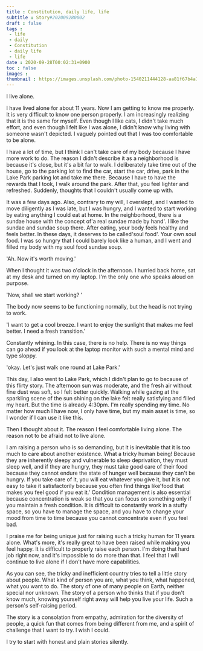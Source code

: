 ```yaml
---
title : Constitution, daily life, life
subtitle : Story#202009280002
draft : false
tags :
 - life
 - daily
 - Constitution
 - daily life
 - life
date : 2020-09-28T00:02:31+0900
toc : false
images : 
thumbnail : https://images.unsplash.com/photo-1540211444128-aa81f67b4a18?ixlib=rb-1.2.1&q=85&fm=jpg&crop=entropy&cs=srgb&ixid=eyJhcHBfaWQiOjE1NTU0OX0
---
```

I live alone.  

I have lived alone for about 11 years. Now I am getting to know me properly. It is very difficult to know one person properly. I am increasingly realizing that it is the same for myself. Even though I like cats, I didn't take much effort, and even though I felt like I was alone, I didn't know why living with someone wasn't depicted. I vaguely pointed out that I was too comfortable to be alone.  

I have a lot of time, but I think I can't take care of my body because I have more work to do. The reason I didn't describe it as a neighborhood is because it's close, but it's a bit far to walk. I deliberately take time out of the house, go to the parking lot to find the car, start the car, drive, park in the Lake Park parking lot and take me there. Because I have to have the rewards that I took, I walk around the park. After that, you feel lighter and refreshed. Suddenly, thoughts that I couldn't usually come up with.  

It was a few days ago. Also, contrary to my will, I overslept, and I wanted to move diligently as I was late, but I was hungry, and I wanted to start working by eating anything I could eat at home. In the neighborhood, there is a sundae house with the concept of'a real sundae made by hand'. I like the sundae and sundae soup there. After eating, your body feels healthy and feels better. In these days, it deserves to be called'soul food'. Your own soul food. I was so hungry that I could barely look like a human, and I went and filled my body with my soul food sundae soup.  

'Ah. Now it's worth moving.'  

When I thought it was two o'clock in the afternoon. I hurried back home, sat at my desk and turned on my laptop. I'm the only one who speaks aloud on purpose.  

'Now, shall we start working? '  

The body now seems to be functioning normally, but the head is not trying to work.  

'I want to get a cool breeze. I want to enjoy the sunlight that makes me feel better. I need a fresh transition.'  

Constantly whining. In this case, there is no help. There is no way things can go ahead if you look at the laptop monitor with such a mental mind and type sloppy.  

'okay. Let's just walk one round at Lake Park.'  

This day, I also went to Lake Park, which I didn't plan to go to because of this flirty story. The afternoon sun was moderate, and the fresh air without fine dust was soft, so I felt better quickly. Walking while gazing at the sparkling scene of the sun shining on the lake felt really satisfying and filled my heart. But the time is already 4:30pm. I'm really spending my time. No matter how much I have now, I only have time, but my main asset is time, so I wonder if I can use it like this.  

Then I thought about it. The reason I feel comfortable living alone. The reason not to be afraid not to live alone.  

I am raising a person who is so demanding, but it is inevitable that it is too much to care about another existence. What a tricky human being! Because they are inherently sleepy and vulnerable to sleep deprivation, they must sleep well, and if they are hungry, they must take good care of their food because they cannot endure the state of hunger well because they can't be hungry. If you take care of it, you will eat whatever you give it, but it is not easy to take it satisfactorily because you often find things like'food that makes you feel good if you eat it.' Condition management is also essential because concentration is weak so that you can focus on something only if you maintain a fresh condition. It is difficult to constantly work in a stuffy space, so you have to manage the space, and you have to change your mood from time to time because you cannot concentrate even if you feel bad.  

I praise me for being unique just for raising such a tricky human for 11 years alone. What's more, it's really great to have been raised while making you feel happy. It is difficult to properly raise each person. I'm doing that hard job right now, and it's impossible to do more than that. I feel that I will continue to live alone if I don't have more capabilities.  

As you can see, the tricky and inefficient country tries to tell a little story about people. What kind of person you are, what you think, what happened, what you want to do. The story of one of many people on Earth, neither special nor unknown. The story of a person who thinks that if you don't know much, knowing yourself right away will help you live your life. Such a person's self-raising period.  

The story is a consolation from empathy, admiration for the diversity of people, a quick fun that comes from being different from me, and a spirit of challenge that I want to try. I wish I could.  

I try to start with honest and plain stories silently.